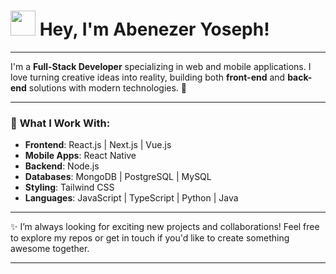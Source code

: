 # <img src="https://media.giphy.com/media/hvRJCLFzcasrR4ia7z/giphy.gif" width="40px" height="40px"/> **Hey, I'm Abenezer Yoseph!**

---

I'm a **Full-Stack Developer** specializing in web and mobile applications. I love turning creative ideas into reality, building both **front-end** and **back-end** solutions with modern technologies. 🚀

---

### 🌟 **What I Work With**:

- **Frontend**: React.js | Next.js | Vue.js
- **Mobile Apps**: React Native
- **Backend**: Node.js
- **Databases**: MongoDB | PostgreSQL | MySQL
- **Styling**: Tailwind CSS
- **Languages**: JavaScript | TypeScript | Python | Java

---

✨ I’m always looking for exciting new projects and collaborations! Feel free to explore my repos or get in touch if you'd like to create something awesome together.

---


